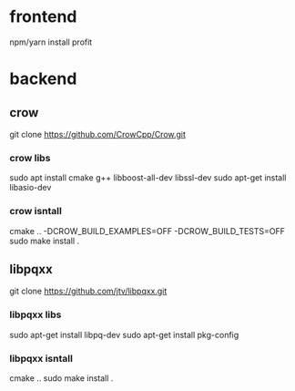 # frontend
npm/yarn install
profit

# backend

## crow
git clone https://github.com/CrowCpp/Crow.git

### crow libs
sudo apt install cmake g++ libboost-all-dev libssl-dev
sudo apt-get install libasio-dev

### crow isntall
cmake .. -DCROW_BUILD_EXAMPLES=OFF -DCROW_BUILD_TESTS=OFF
sudo make install .

## libpqxx
git clone https://github.com/jtv/libpqxx.git

### libpqxx libs
sudo apt-get install libpq-dev
sudo apt-get install pkg-config

### libpqxx isntall
cmake ..
sudo make install .
